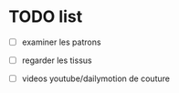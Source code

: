 # TODO list

- [ ] examiner les patrons
- [ ] regarder les tissus
- [ ] videos youtube/dailymotion de couture
  
